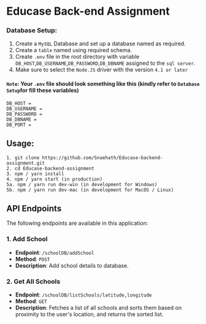 # Educase Back-end Assignment

### Database Setup:

1. Create a `MySQL` Database and set up a database named as required.
2. Create a `table` named using required schema.
3. Create `.env` file in the root directory with variable `DB_HOST`,`DB_USERNAME`,`DB_PASSWORD`,`DB_DBNAME` assigned to the `sql server`.
4. Make sure to select the `Node.JS` driver with the version `4.1 or later`

#### `Note`: Your `.env` file should look something like this (kindly refer to `Database Setup`for fill these variables)

```
DB_HOST =
DB_USERNAME =
DB_PASSWORD =
DB_DBNAME =
DB_PORT =
```

## Usage:

```
1. git clone https://github.com/Snaehath/Educase-backend-assignment.git
2. cd Educase-backend-assignment
3. npm / yarn install
4. npm / yarn start (in production)
5a. npm / yarn run dev-win (in development for Windows)
5b. npm / yarn run dev-mac (in development for MacOS / Linux)
```

## API Endpoints

The following endpoints are available in this application:

### 1. Add School

- **Endpoint**: `/schoolDB/addSchool`
- **Method**: `POST`
- **Description**: Add school details to database.

### 2. Get All Schools

- **Endpoint**: `/schoolDB/listSchools/latitude,longitude`
- **Method**: `GET`
- **Description**: Fetches a list of all schools and sorts them based on proximity to the user's location, and returns the sorted list.

